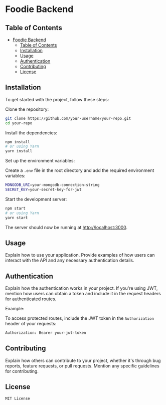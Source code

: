 # Foodie Backend

## Table of Contents

- [Foodie Backend](#foodie-backend)
  - [Table of Contents](#table-of-contents)
  - [Installation](#installation)
  - [Usage](#usage)
  - [Authentication](#authentication)
  - [Contributing](#contributing)
  - [License](#license)

## Installation

To get started with the project, follow these steps:

Clone the repository:

```bash
git clone https://github.com/your-username/your-repo.git
cd your-repo
```

Install the dependencies:

```bash
npm install
# or using Yarn
yarn install
```

Set up the environment variables:

Create a `.env` file in the root directory and add the required environment variables:

```bash
MONGODB_URI=your-mongodb-connection-string
SECRET_KEY=your-secret-key-for-jwt
```

Start the development server:

```bash
npm start
# or using Yarn
yarn start
```

The server should now be running at <http://localhost:3000>.

## Usage

Explain how to use your application. Provide examples of how users can interact with the API and any necessary authentication details.

## Authentication

Explain how the authentication works in your project. If you're using JWT, mention how users can obtain a token and include it in the request headers for authenticated routes.

Example:

To access protected routes, include the JWT token in the `Authorization` header of your requests:

```bash
Authorization: Bearer your-jwt-token
```

## Contributing

Explain how others can contribute to your project, whether it's through bug reports, feature requests, or pull requests. Mention any specific guidelines for contributing.

## License

```bash
MIT License
```
